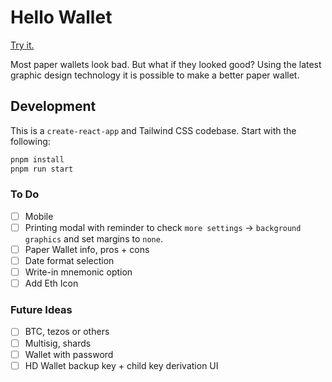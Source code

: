 # Hello Wallet

[Try it.](https://hello-wallet.vercel.app/)

Most paper wallets look bad. But what if they looked good? Using the latest graphic design technology it is possible to make a better paper wallet.

## Development

This is a `create-react-app` and Tailwind CSS codebase. Start with the following:

```bash
pnpm install
pnpm run start
```

### To Do

- [ ] Mobile
- [ ] Printing modal with reminder to check `more settings` -> `background graphics` and set margins to `none`.
- [ ] Paper Wallet info, pros + cons
- [ ] Date format selection
- [ ] Write-in mnemonic option
- [ ] Add Eth Icon

### Future Ideas
- [ ] BTC, tezos or others
- [ ] Multisig, shards
- [ ] Wallet with password
- [ ] HD Wallet backup key + child key derivation UI
